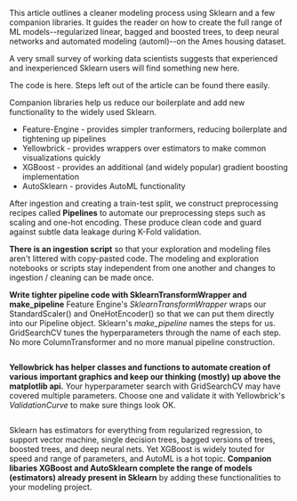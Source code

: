 This article outlines a cleaner modeling process using Sklearn and a few companion libraries. It guides the reader on how to create the full range of ML models--regularized linear, bagged and boosted trees, to deep neural networks and automated modeling (automl)--on the Ames housing dataset.

A very small survey of working data scientists suggests that experienced and inexperienced Sklearn users will find something new here.

The code is here. Steps left out of the article can be found there easily. 

Companion libraries help us reduce our boilerplate and add new functionality to the widely used Sklearn.
* Feature-Engine - provides simpler tranformers, reducing boilerplate and tightening up pipelines
* Yellowbrick - provides wrappers over estimators to make common visualizations quickly
* XGBoost - provides an additional (and widely popular) gradient boosting implementation
* AutoSklearn - provides AutoML functionality

After ingestion and creating a train-test split, we construct preprocessing recipes called **Pipelines** to automate our preprocessing steps such as scaling and one-hot encoding. These produce clean code and guard against subtle data leakage during K-Fold validation.

**There is an ingestion script** so that your exploration and modeling files aren't littered with copy-pasted code. The modeling and exploration notebooks or scripts stay independent from one another and changes to ingestion / cleaning can be made once.

**Write tighter pipeline code with SklearnTransformWrapper and make_pipeline**
Feature Engine's *SklearnTransformWrapper* wraps our StandardScaler() and OneHotEncoder() so that we can put them directly into our Pipeline object. Sklearn's *make_pipeline* names the steps for us. GridSearchCV tunes the hyperparameters through the name of each step. No more ColumnTransformer and no more manual pipeline construction. 

```
```

**Yellowbrick has helper classes and functions to automate creation of various important graphics and keep our thinking (mostly) up above the matplotlib api.**
Your hyperparameter search with GridSearchCV may have covered multiple parameters. Choose one and validate it with Yellowbrick's *ValidationCurve* to make sure things look OK. 

```
```

Sklearn has estimators for everything from regularized regression, to support vector machine, single decision trees, bagged versions of trees, boosted trees, and deep neural nets. Yet XGBoost is widely touted for speed and range of parameters, and AutoML is a hot topic. **Companion libaries XGBoost and AutoSklearn complete the range of models (estimators) already present in Sklearn** by adding these functionalities to your modeling project. 

```
```









